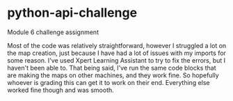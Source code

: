 # python-api-challenge
Module 6 challenge assignment

Most of the code was relatively straightforward, however I struggled a lot on the map creation, just because I have had a lot of issues with my imports for some reason. I've used Xpert Learning Assistant to try to fix the errors, but I haven't been able to. That being said, I've run the same code blocks that are making the maps on other machines, and they work fine. So hopefully whoever is grading this can get it to work on their end. Everything else worked fine though and was smooth. 
